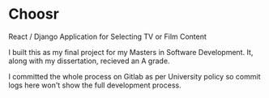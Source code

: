 # Choosr

React / Django Application for Selecting TV or Film Content

I built this as my final project for my Masters in Software Development. It, along with my dissertation, recieved an A grade.

I committed the whole process on Gitlab as per University policy so commit logs here won't show the full development process.
